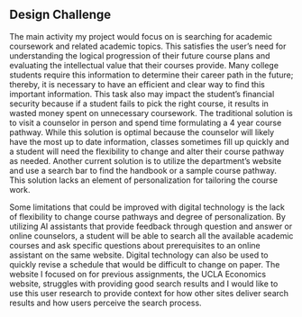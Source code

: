 ## Design Challenge

The main activity my project would focus on is searching for academic coursework and related academic topics. This satisfies the user’s need for understanding the logical progression of their future course plans and evaluating the intellectual value that their courses provide. Many college students require this information to determine their career path in the future; thereby, it is necessary to have an efficient and clear way to find this important information. This task also may impact the student’s financial security because if a student fails to pick the right course, it results in wasted money spent on unnecessary coursework. The traditional solution is to visit a counselor in person and spend time formulating a 4 year course pathway. While this solution is optimal because the counselor will likely have the most up to date information, classes sometimes fill up quickly and a student will need the flexibility to change and alter their course pathway as needed. Another current solution is to utilize the department’s website and use a search bar to find the handbook or a sample course pathway. This solution lacks an element of personalization for tailoring the course work.

 Some limitations that could be improved with digital technology is the lack of flexibility to change course pathways and degree of personalization. By utilizing AI assistants that provide feedback through question and answer or online counselors, a student will be able to search all the available academic courses and ask specific questions about prerequisites to an online assistant on the same website. Digital technology can also be used to quickly revise a schedule that would be difficult to change on paper. The website I focused on for previous assignments, the UCLA Economics website, struggles with providing good search results and I would like to use this user research to provide context for how other sites deliver search results and how users perceive the search process. 

